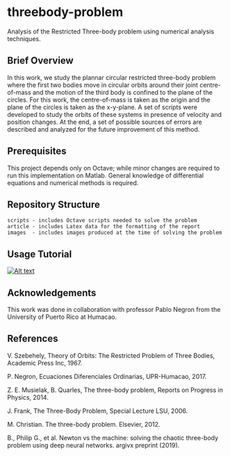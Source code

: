 # threebody-problem
Analysis of the Restricted Three-body problem using numerical analysis techniques.

## Brief Overview

In this work, we study the plannar circular restricted three-body problem where the first two bodies move in circular orbits around their joint centre-of-mass and the motion of the third body is confined to the plane of the circles. For this work, the centre-of-mass is taken as the origin and the plane of the circles is taken as the x-y-plane. A set of scripts were developed to study the orbits of these systems in presence of velocity and position changes. At the end, a set of possible sources of errors are described and analyzed for the future improvement of this method.

## Prerequisites

This project depends only on Octave; while minor changes are required to run this implementation on Matlab. General knowledge of differential equations and numerical methods is required.

## Repository Structure

```
scripts - includes Octave scripts needed to solve the problem
article - includes Latex data for the formatting of the report
images  - includes images produced at the time of solving the problem
```

## Usage Tutorial

[![Alt text](https://img.youtube.com/vi/ne1JoJwG-Hc/0.jpg)](https://www.youtube.com/watch?v=ne1JoJwG-Hc)

## Acknowledgements

This work was done in collaboration with professor Pablo Negron from the University of Puerto Rico at Humacao. 

## References

V. Szebehely, Theory of Orbits: The Restricted Problem of Three Bodies, Academic Press Inc, 1967.

P. Negron, Ecuaciones Diferenciales Ordinarias, UPR-Humacao, 2017.

Z. E. Musielak, B. Quarles, The three-body problem, Reports on Progress in Physics, 2014.

J. Frank, The Three-Body Problem, Special Lecture LSU, 2006.

M. Christian. The three-body problem. Elsevier, 2012.

B., Philip G., et al. Newton vs the machine: solving the chaotic three-body problem using deep neural networks. argivx preprint (2019).
